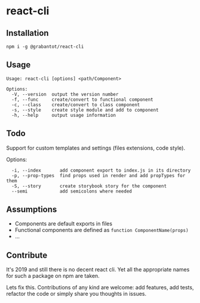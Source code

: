 # react-cli

## Installation
`npm i -g @grabantot/react-cli`

## Usage
```
Usage: react-cli [options] <path/Component>

Options:
  -V, --version  output the version number
  -f, --func     create/convert to functional component
  -c, --class    create/convert to class component
  -s, --style    create style module and add to component
  -h, --help     output usage information
```

## Todo
Support for custom templates and settings (files extensions, code style).

Options:
```
  -i, --index       add component export to index.js in its directory
  -p, --prop-types  find props used in render and add propTypes for them
  -S, --story       create storybook story for the component
  --semi            add semicolons where needed
```

## Assumptions
- Components are default exports in files
- Functional components are defined as `function ComponentName(props)`
- ...

## Contribute
It's 2019 and still there is no decent react cli. Yet all the appropriate names for such a package on npm are taken.

Lets fix this.
Contributions of any kind are welcome: add features, add tests, refactor the code or simply share you thoughts in issues.